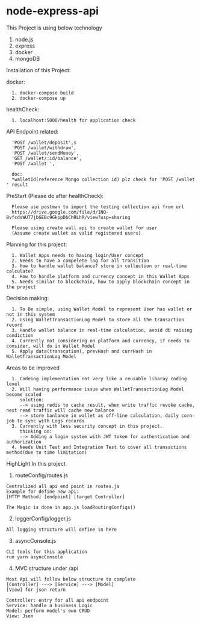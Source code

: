 # node-express-api

This Project is using below technology
 
 1.  node.js
 2.  express
 3.  docker
 4.  mongoDB

Installation of this Project:
  
  docker: 
  ```
    1. docker-compose build
    2. docker-compose up
  ```
  
  healthCheck:
  ```
    1. localhost:5000/health for application check
  ```
API Endpoint related:
  
```
  'POST /wallet/deposit',s
  'POST /wallet/withdraw',
  'POST /wallet/sendMoney',
  'GET /wallet/:id/balance',
  'POST /wallet ',

  doc:
  *walletId(reference Mongo collection id) plz check for 'POST /wallet ' result
```

PreStart (Please do after healthCheck):

```
  Please use postman to import the testing collection api from url
  https://drive.google.com/file/d/1NQ-BvfcdsWUT7jbGEBc9GkppDbChRLhR/view?usp=sharing

  Please using create wall api to create wallet for user
  (Assume create wallet as valid registered users) 
```

Planning for this project:
```
  1. Wallet Apps needs to having login/User concept
  2. Needs to have a compelete log for all transition
  3. How to handle wallet balance? store in collection or real-time calculate?
  4. How to handle platform and currency concept in this Wallet Apps
  5. Needs similar to blockchain, how to apply blockchain concept in the project
```

Decision making:
```
  1. To Be simple, using Wallet Model to represent User has wallet or not in this system
  2. Using WalletTransactionLog Model to store all the transaction record
  3. Handle wallet balance in real-time calculation, avoid db raising condiction
  4. Currently not considering on platform and currency, if needs to consider, will do in Wallet Model
  5. Apply data(transcation), prevHash and currHash in WalletTransactionLog Model
```

Areas to be improved
```
  1. Codeing implementation not very like a reusable libaray coding level
  2. Will having performance issue when WalletTransactionLog Model become scaled
     solution: 
     --> using redis to cache result, when write traffic revoke cache, next read traffic will cache new balance
     --> store banlance in wallet as off-line calculation, daily corn-job to sync with Logs records
  3. Currently with less security concept in this project.
     thinking on:
     --> Adding a login system with JWT token for authentication and authorization 
  4. Needs Unit Test and Integration Test to cover all transactions method(due to time limitation)     
```

HighLight In this project

1. routeConfig/routes.js
```
Centralized all api end point in routes.js
Example for define new api:
[HTTP Method] [endpoint] [target Controller]

The Magic is done in app.js loadRoutingConfigs()
```

2. loggerConfig/logger.js
```
All logging structure will define in here
```

3. asyncConsole.js
```
CLI tools for this application
run yarn asyncConsole
```

4. MVC structure under /api
```
Most Api will follow below structure to complete
[Controller] ---> [Service] ---> [Model]
[View] for json return

Controller: entry for all api endpoint
Service: handle a business Logic
Model: perform model's own CRUD
View: Json
```
